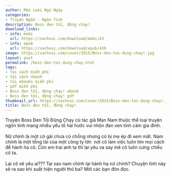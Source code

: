 ```yaml
---
author: Mèo Lười Ngủ Ngày
categories:
- Truyện Ngắn - Ngôn Tình
description: Boss đen tối, đừng chạy!
download_links:
- info: mobi
  url: https://sachvui.com/download/mobi/43
- info: epub
  url: https://sachvui.com/download/epub/419
image: https://sachvui.com/cover/2015/Boss-den-toi-dung-chay!.jpg
layout: post
permalink: /boss-den-toi-dung-chay.html
tags:
- tải sách miễn phí
- tải sách nhanh
- tải ebooks miễn phí
- pdf miễn phí
- Boss đen tối, đừng chạy! ebook
- Boss đen tối, đừng chạy! pdf
thumbnail_url: https://sachvui.com/cover/2015/Boss-den-toi-dung-chay!.jpg
title: Boss đen tối, đừng chạy!
---
```


 <div class="item-desc text-justify"> <p>Truyện Boss Đen Tối Đừng Chạy củ tác giả Mạn Nam thuộc thể loại truyện ngôn tình mang nhiều yếu tố hài hước vui nhộn đan xen tình cảm gia đình.<br><br>Nữ chính là một cô gái chưa có chồng nhưng có bị mẹ ép đi xem mắt. Nam chính là một tổng tài của một công ty lớn  nơi cô làm việc luôn tìm mọi cách để hành ha cô. Còn em trai anh ta thì lại yêu va say mê cô luôn cưng chiều cô ta.<br><br>Lại cô sẽ yêu ai??? Tại sao nam chính lại hành hạ nữ chính? Chuyện tình này sẽ ra sao khi xuất hiện người thứ ba? Mời các bạn đón đọc.</p> </div>